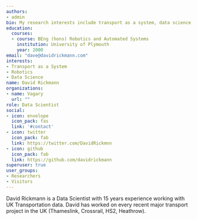 ```yaml
---
authors:
- admin
bio: My research interests include transport as a system, data science and asteroid mining.
education:
  courses:
  - course: BEng (hons) Robotics and Automated Systems
    institution: University of Plymouth
    year: 2000
email: "dave@davidrickmann.com"
interests:
- Transport as a System
- Robotics
- Data Science
name: David Rickmann
organizations:
- name: Vagary
  url: ""
role: Data Scientist
social:
- icon: envelope
  icon_pack: fas
  link: '#contact'
- icon: twitter
  icon_pack: fab
  link: https://twitter.com/DavidRickmnn
- icon: github
  icon_pack: fab
  link: https://github.com/davidrickmann
superuser: true
user_groups:
- Researchers
- Visitors
---
```


David Rickmann is a Data Scientist with 15 years experience working with UK Transportation data. 
David has worked on every recent major transport project in the UK (Thameslink, Crossrail, HS2, Heathrow).





